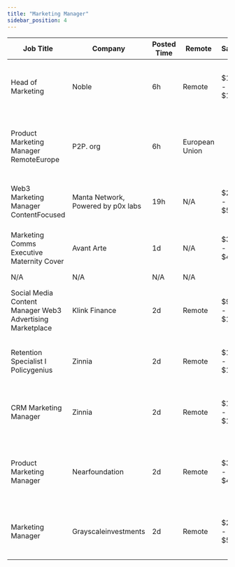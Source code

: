 ```yaml
---
title: "Marketing Manager"
sidebar_position: 4
---
```


| Job Title | Company | Posted Time | Remote | Salary | Tags | Apply Link |
|-----------|---------|-------------|--------|--------|------|------------|
| Head of Marketing | Noble | 6h | Remote | $112k - $150k | head of marketing, marketing, non tech, executive, blockchain | [Apply](https://web3.career/head-of-marketing-noble/102484) |
| Product Marketing Manager RemoteEurope | P2P. org | 6h | European Union |  | marketing manager, remote, marketing, non tech, product marketing | [Apply](https://web3.career/product-marketing-manager-remote-europe-p2p-org/102482) |
| Web3 Marketing Manager ContentFocused | Manta Network, Powered by p0x labs | 19h | N/A | $21k - $54k | marketing manager, marketing, non tech, remote | [Apply](https://web3.career/web3-marketing-manager-content-focused-mantanetwork/102431) |
| Marketing Comms Executive Maternity Cover | Avant Arte | 1d | N/A | $34k - $40k | community manager, non tech, executive, marketing | [Apply](https://web3.career/marketing-comms-executive-maternity-cover-avantarte/102412) |
| N/A | N/A | N/A | N/A |  |  | [Apply](https://web3.career/metana) |
| Social Media Content Manager Web3 Advertising Marketplace | Klink Finance | 2d | Remote | $90k - $117k | marketing, non tech, copywriting, social media, blockchain | [Apply](https://web3.career/social-media-content-manager-web3-advertising-marketplace-klinkfinance/102383) |
| Retention Specialist I Policygenius | Zinnia | 2d | Remote | $105k - $110k | marketing, non tech, product manager, remote | [Apply](https://web3.career/retention-specialist-i-policygenius-zinnia/97588) |
| CRM Marketing Manager | Zinnia | 2d | Remote | $124k - $143k | marketing manager, crm, marketing, non tech, remote | [Apply](https://web3.career/crm-marketing-manager-zinnia/98977) |
| Product Marketing Manager | Nearfoundation | 2d | Remote | $39k - $45k | marketing manager, marketing, non tech, product marketing, blockchain | [Apply](https://web3.career/product-marketing-manager-nearfoundation/100183) |
| Marketing Manager | Grayscaleinvestments | 2d | Remote | $21k - $54k | marketing manager, marketing, non tech, crypto, remote | [Apply](https://web3.career/marketing-manager-grayscaleinvestments/102329) |
